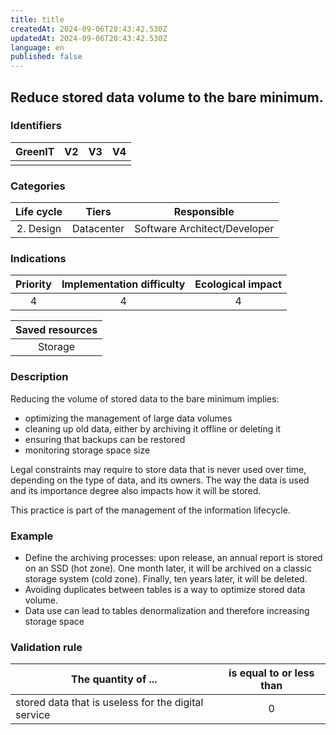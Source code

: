 ```yaml
---
title: title
createdAt: 2024-09-06T20:43:42.530Z
updatedAt: 2024-09-06T20:43:42.530Z
language: en
published: false
---
```

## Reduce stored data volume to the bare minimum.

### Identifiers

| GreenIT | V2  | V3  | V4  |
| :-----: | :-: | :-: | :-: |
|         |     |     |     |

### Categories

| Life cycle |   Tiers    |         Responsible          |
| :--------: | :--------: | :--------------------------: |
| 2. Design  | Datacenter | Software Architect/Developer |

### Indications

| Priority | Implementation difficulty | Ecological impact |
| :------: | :-----------------------: | :---------------: |
|    4     |             4             |         4         |

| Saved resources |
| :-------------: |
|     Storage     |

### Description

Reducing the volume of stored data to the bare minimum implies:

- optimizing the management of large data volumes
- cleaning up old data, either by archiving it offline or deleting it
- ensuring that backups can be restored
- monitoring storage space size

Legal constraints may require to store data that is never used over time, depending on the type of data, and its owners.
The way the data is used and its importance degree also impacts how it will be stored.

This practice is part of the management of the information lifecycle.

### Example

- Define the archiving processes: upon release, an annual report is stored on an SSD (hot zone). One month later, it will be archived on a classic storage system (cold zone). Finally, ten years later, it will be deleted.
- Avoiding duplicates between tables is a way to optimize stored data volume.
- Data use can lead to tables denormalization and therefore increasing storage space

### Validation rule

| The quantity of ...                                 | is equal to or less than |
| --------------------------------------------------- | :----------------------: |
| stored data that is useless for the digital service |            0             |
